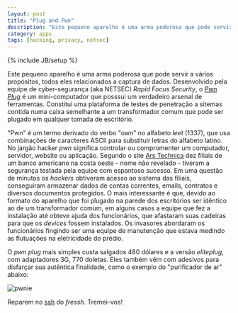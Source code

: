 ```yaml
---
layout: post
title: "Plug and Pwn"
description: "Este pequeno aparelho é uma arma poderosa que pode servir a vários propósitos, todos eles relacionados a captura de dados."
category: apps
tags: [hacking, privacy, netsec]
---
```

{% include JB/setup %}


Este pequeno aparelho é uma arma poderosa que pode servir a vários propósitos, todos eles relacionados a captura de dados. Desenvolvido pela equipe de cyber-segurança (aka NETSEC) *Rapid Focus Security*, o 
[*Pwn Plug*](http://www.pwnieexpress.com/eliteplug.html) é um mini-computador que posssui um verdadeiro arsenal de ferramentas. Constitui uma plataforma de testes de penetração a sitemas contida numa caixa semelhante a um transformador comum que pode ser plugado em qualquer tomada de escritório. 

"Pwn" é um termo derivado do verbo "own" no alfabeto *leet* (1337), que usa combinações de caracteres ASCII para substituir letras do alfabeto latino. No jargão hacker *pwn* significa controlar ou compromenter um computador, servidor, website ou aplicação. 
Segundo o site [Ars Technica](http://arstechnica.com/business/news/2012/03/the-pwn-plug-is-a-little-white-box-that-can-hack-your-network.ars) dez filiais de um banco americano na costa oeste - nome não revelado - tiveram a segurança testada pela equipe com espantoso sucesso. 
Em uma questão de minutos os *hackers* obtiveram acesso ao sistema das filiais, conseguiram armazenar dados de contas correntes, emails, contratos e diversos documentos protegidos. O mais interessante é que, devido ao formato do aparelho que foi plugado na parede dos escritórios ser idêntico ao de um transformador comum, 
em alguns casos a equipe que fez a instalação até obteve ajuda dos funcionários, que afastaram suas cadeiras para que os *devices* fossem instalados. Os invasores abordaram os funcionários fingindo ser uma equipe de manutenção que estava medindo as flutuações na eletricidade do prédio. 

O *pwn plug* mais simples custa salgados 480 dólares e a versão *eliteplug*, com adaptadores 3G, 770 doletas. Eles também vêm com adesivos para disfarçar sua autêntica finalidade, como o exemplo do "purificador de ar" abaixo:

![pwnie](http://f.cl.ly/items/1O293q3a0o411I1B452T/pwnie.jpg)

Reparem no [ssh](http://pt.wikipedia.org/wiki/SSH) do *fressh*. Tremei-vos!

